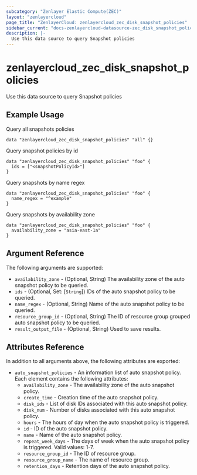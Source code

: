 ```yaml
---
subcategory: "Zenlayer Elastic Compute(ZEC)"
layout: "zenlayercloud"
page_title: "ZenlayerCloud: zenlayercloud_zec_disk_snapshot_policies"
sidebar_current: "docs-zenlayercloud-datasource-zec_disk_snapshot_policies"
description: |-
  Use this data source to query Snapshot policies
---
```


# zenlayercloud_zec_disk_snapshot_policies

Use this data source to query Snapshot policies

## Example Usage

Query all snapshots policies

```hcl
data "zenlayercloud_zec_disk_snapshot_policies" "all" {}
```

Query snapshot policies by id

```hcl
data "zenlayercloud_zec_disk_snapshot_policies" "foo" {
  ids = ["<snapshotPolicyId>"]
}
```

Query snapshots by name regex

```hcl
data "zenlayercloud_zec_disk_snapshot_policies" "foo" {
  name_regex = "^example"
}
```

Query snapshots by availability zone

```hcl
data "zenlayercloud_zec_disk_snapshot_policies" "foo" {
  availability_zone = "asia-east-1a"
}
```

## Argument Reference

The following arguments are supported:

* `availability_zone` - (Optional, String) The availability zone of the auto snapshot policy to be queried.
* `ids` - (Optional, Set: [`String`]) IDs of the auto snapshot policy to be queried.
* `name_regex` - (Optional, String) Name of the auto snapshot policy to be queried.
* `resource_group_id` - (Optional, String) The ID of resource group grouped auto snapshot policy to be queried.
* `result_output_file` - (Optional, String) Used to save results.

## Attributes Reference

In addition to all arguments above, the following attributes are exported:

* `auto_snapshot_policies` - An information list of auto snapshot policy. Each element contains the following attributes:
   * `availability_zone` - The availability zone of the auto snapshot policy.
   * `create_time` - Creation time of the auto snapshot policy.
   * `disk_ids` - List of disk IDs associated with this auto snapshot policy.
   * `disk_num` - Number of disks associated with this auto snapshot policy.
   * `hours` - The hours of day when the auto snapshot policy is triggered.
   * `id` - ID of the auto snapshot policy.
   * `name` - Name of the auto snapshot policy.
   * `repeat_week_days` - The days of week when the auto snapshot policy is triggered. Valid values: 1-7.
   * `resource_group_id` - The ID of resource group.
   * `resource_group_name` - The name of resource group.
   * `retention_days` - Retention days of the auto snapshot policy.


